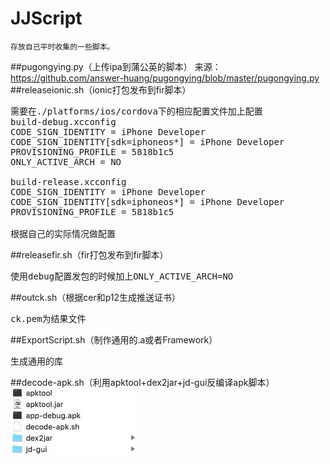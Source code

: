 # JJScript
    存放自己平时收集的一些脚本。
##pugongying.py（上传ipa到蒲公英的脚本）
    来源：https://github.com/answer-huang/pugongying/blob/master/pugongying.py
##releaseionic.sh（ionic打包发布到fir脚本）
<pre>
需要在./platforms/ios/cordova下的相应配置文件加上配置
build-debug.xcconfig
CODE_SIGN_IDENTITY = iPhone Developer
CODE_SIGN_IDENTITY[sdk=iphoneos*] = iPhone Developer
PROVISIONING_PROFILE = 5818b1c5
ONLY_ACTIVE_ARCH = NO

build-release.xcconfig
CODE_SIGN_IDENTITY = iPhone Developer
CODE_SIGN_IDENTITY[sdk=iphoneos*] = iPhone Developer
PROVISIONING_PROFILE = 5818b1c5

根据自己的实际情况做配置
</pre>
##releasefir.sh（fir打包发布到fir脚本）
<pre>
使用debug配置发包的时候加上ONLY_ACTIVE_ARCH=NO
</pre>
##outck.sh（根据cer和p12生成推送证书）
<pre>
ck.pem为结果文件
</pre>
##ExportScript.sh（制作通用的.a或者Framework）
<pre>
生成通用的库
</pre>

##decode-apk.sh（利用apktool+dex2jar+jd-gui反编译apk脚本）
<img src="https://raw.githubusercontent.com/itlijunjie/JJScript/master/image/apk_decode_dir.png" width="200px">
